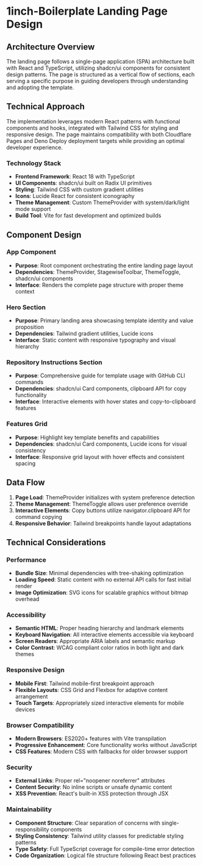 # 1inch-Boilerplate Landing Page Design

## Architecture Overview
The landing page follows a single-page application (SPA) architecture built with React and TypeScript, utilizing shadcn/ui components for consistent design patterns. The page is structured as a vertical flow of sections, each serving a specific purpose in guiding developers through understanding and adopting the template.

## Technical Approach
The implementation leverages modern React patterns with functional components and hooks, integrated with Tailwind CSS for styling and responsive design. The page maintains compatibility with both Cloudflare Pages and Deno Deploy deployment targets while providing an optimal developer experience.

### Technology Stack
- **Frontend Framework**: React 18 with TypeScript
- **UI Components**: shadcn/ui built on Radix UI primitives
- **Styling**: Tailwind CSS with custom gradient utilities
- **Icons**: Lucide React for consistent iconography
- **Theme Management**: Custom ThemeProvider with system/dark/light mode support
- **Build Tool**: Vite for fast development and optimized builds

## Component Design

### App Component
- **Purpose**: Root component orchestrating the entire landing page layout
- **Dependencies**: ThemeProvider, StagewiseToolbar, ThemeToggle, shadcn/ui components
- **Interface**: Renders the complete page structure with proper theme context

### Hero Section
- **Purpose**: Primary landing area showcasing template identity and value proposition
- **Dependencies**: Tailwind gradient utilities, Lucide icons
- **Interface**: Static content with responsive typography and visual hierarchy

### Repository Instructions Section
- **Purpose**: Comprehensive guide for template usage with GitHub CLI commands
- **Dependencies**: shadcn/ui Card components, clipboard API for copy functionality
- **Interface**: Interactive elements with hover states and copy-to-clipboard features

### Features Grid
- **Purpose**: Highlight key template benefits and capabilities
- **Dependencies**: shadcn/ui Card components, Lucide icons for visual consistency
- **Interface**: Responsive grid layout with hover effects and consistent spacing

## Data Flow
1. **Page Load**: ThemeProvider initializes with system preference detection
2. **Theme Management**: ThemeToggle allows user preference override
3. **Interactive Elements**: Copy buttons utilize navigator.clipboard API for command copying
4. **Responsive Behavior**: Tailwind breakpoints handle layout adaptations

## Technical Considerations

### Performance
- **Bundle Size**: Minimal dependencies with tree-shaking optimization
- **Loading Speed**: Static content with no external API calls for fast initial render
- **Image Optimization**: SVG icons for scalable graphics without bitmap overhead

### Accessibility
- **Semantic HTML**: Proper heading hierarchy and landmark elements
- **Keyboard Navigation**: All interactive elements accessible via keyboard
- **Screen Readers**: Appropriate ARIA labels and semantic markup
- **Color Contrast**: WCAG compliant color ratios in both light and dark themes

### Responsive Design
- **Mobile First**: Tailwind mobile-first breakpoint approach
- **Flexible Layouts**: CSS Grid and Flexbox for adaptive content arrangement
- **Touch Targets**: Appropriately sized interactive elements for mobile devices

### Browser Compatibility
- **Modern Browsers**: ES2020+ features with Vite transpilation
- **Progressive Enhancement**: Core functionality works without JavaScript
- **CSS Features**: Modern CSS with fallbacks for older browser support

### Security
- **External Links**: Proper rel="noopener noreferrer" attributes
- **Content Security**: No inline scripts or unsafe dynamic content
- **XSS Prevention**: React's built-in XSS protection through JSX

### Maintainability
- **Component Structure**: Clear separation of concerns with single-responsibility components
- **Styling Consistency**: Tailwind utility classes for predictable styling patterns
- **Type Safety**: Full TypeScript coverage for compile-time error detection
- **Code Organization**: Logical file structure following React best practices
